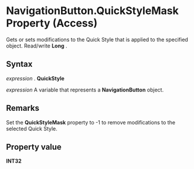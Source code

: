 
# NavigationButton.QuickStyleMask Property (Access)

Gets or sets modifications to the Quick Style that is applied to the specified object. Read/write  **Long** .


## Syntax

 _expression_ . **QuickStyle**

 _expression_ A variable that represents a **NavigationButton** object.


## Remarks

Set the  **QuickStyleMask** property to -1 to remove modifications to the selected Quick Style.


## Property value

 **INT32**

